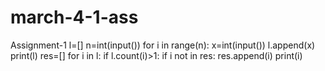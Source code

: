 # march-4-1-ass
Assignment-1
l=[]
n=int(input())
for i in range(n):
    x=int(input())
    l.append(x)
print(l)
res=[]
for i in l:
    if l.count(i)>1: 
        if i not in res:
          res.append(i)
print(i)
